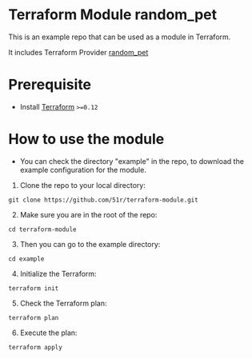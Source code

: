 # Terraform Module random_pet

This is an example repo that can be used as a module in Terraform.

It includes Terraform Provider [random_pet](https://registry.terraform.io/providers/hashicorp/random/latest/docs/resources/pet)

# Prerequisite
* Install [Terraform](https://www.terraform.io/downloads.html) `>=0.12`


# How to use the module

* You can check the directory "example" in the repo, to download the example configuration for the module.

1. Clone the repo to your local directory:
```
git clone https://github.com/51r/terraform-module.git
```

2. Make sure you are in the root of the repo:
```
cd terraform-module
```

3. Then you can go to the example directory:
```
cd example
```

4. Initialize the Terraform:
```
terraform init
```

5. Check the Terraform plan:
```
terraform plan
```

6. Execute the plan:
```
terraform apply
```

